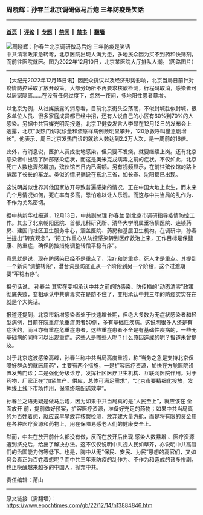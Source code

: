 ### 周晓辉：孙春兰北京调研做马后炮 三年防疫是笑话

---

#### [首页](../../../..?n13884846) &nbsp;|&nbsp; [评论](../../../../../epoch-comment?n13884846) &nbsp;|&nbsp; [专题](../../../../../epoch-special?n13884846) &nbsp;|&nbsp; [禁闻](../../../../../epoch-news?n13884846) &nbsp;|&nbsp; [禁书](../../../../../books?n13884846) &nbsp;|&nbsp; [翻墙](https://github.com/gfw-breaker/nogfw/blob/master/README.md?n13884846)


<div><img alt="周晓辉：孙春兰北京调研做马后炮 三年防疫是笑话" class="attachment-djy_600_400 size-djy_600_400 wp-post-image" src="https://i.epochtimes.com/assets/uploads/2022/12/id13882600-deecfe335d203d7b50030c920657c128-600x400.jpg"/>
<div class="caption">
 中共清零政策急转弯，北京医院出现人满为患，多地民众因为买不到药和快筛剂，而前往医院就医。图为2022年12月10日，北京某医院大厅排队人潮。（网路图片）
</div></div><hr/><div class="post_content" id="artbody" itemprop="articleBody">
 <!-- article content begin -->
 <p>
  【大纪元2022年12月15日讯】因民众抗议以及经济形势影响，北京当局日前针对疫情防控采取了放开政策。大部分场所不再要求核酸检测，行程码取消，感染者可以居家隔离……在没有任何过度下，忽然一夜间，多地阳性患者暴增。
 </p>
 <p>
  以北京为例，从社媒披露的消息看，目前北京街头空荡荡，不似封城胜似封城，很多单位人员、很多家庭成员都已经中招，还有人说自己的小区有60%到70%的人感染。另据中共官媒光明网报道，北京卫健委发言人李昂在12月12日的发布会上透露，北京“发热门诊就诊量和流感样病例数明显攀升，120急救呼叫量急剧增长”。他表示，周日北京发热门诊的就诊人数达到2.2万人次，是一周前的16倍。
 </p>
 <p>
  此外，有消息说，医护人员成批地感染，但只要不发烧，就要继续上岗。还有北京感染者中出现了肺部感染症状，而这是奥米克戎病毒之前的症状。不仅如此，北京死亡人数也骤然增加，殡仪馆五日内已满额。另有视频显示，在前往殡仪馆的路上排起了长长的车龙。类似的情况据说在东北三省，如长春、沈阳都已出现。
 </p>
 <p>
  这说明类似世界其他国家放开导致普遍感染的情况，正在中国大地上发生，而未来几个月情况如何，死亡率有多高，恐怕难以让人乐观。而这与中共当局的乱作为、不作为关系密切。
 </p>
 <p>
  据中共新华社报道，12月13日，中共副总理
  <ok href="https://www.epochtimes.com/gb/tag/%E5%AD%99%E6%98%A5%E5%85%B0.html">
   孙春兰
  </ok>
  到北京市调研指导疫情防控工作。其去了北京朝阳医院、首都儿科研究所、清华大学附属垂杨柳医院、连锁药房、建国门社区卫生服务中心，涵盖医院、药房和基层卫生机构。在调研中，孙春兰提出“转变观念”，“把工作重心从防控感染转到医疗救治上来，工作目标是保健康、防重症，确保防控措施调整转段平稳有序”。
 </p>
 <p>
  意思就是说，现在防感染已经不是重点了，治疗和防重症、死人才是重点。其提到一个新词“调整转段”，潜台词是防疫正从一个阶段到另一个阶段，这个过渡期要“平稳有序”。
 </p>
 <p>
  换句话说，
  <ok href="https://www.epochtimes.com/gb/tag/%E5%AD%99%E6%98%A5%E5%85%B0.html">
   孙春兰
  </ok>
  其实在变相承认中共之前的防感染、防传播的“动态清零”政策彻底失败，变相承认中共病毒实在是防不住了，变相承认中共三年的防疫实实在在就是个大笑话。
 </p>
 <p>
  报道还提到，北京市新增感染者处于快速增长期，但绝大多数为无症状感染者和轻型病例，目前在院重症危重症患者50例，多有基础性疾病。这说明很多人还是有症状的，而且亦有重症危重症患者，这些重症患者不全是有基础性疾病的，一些无基础病的同样可以出现重症。这些人是哪些人呢？什么原因造成的呢？报道未曾提及。
 </p>
 <p>
  对于北京这波感染高峰，孙春兰称中共当局高度重视，称“当务之急是支持北京保障好群众的就医用药”，主要有两个措施，一是扩容医疗资源，加快在方舱医院设置发热门诊；二是强化分级诊疗，发挥社区医疗卫生机构、互联网医院作用。对于药物，厂家正在“加紧生产、供应，总体可满足需求”，“北京市要精细化投放，发挥线上线下市场作用，保障终端配送效率”。
 </p>
 <p>
  孙春兰之语无疑是做马后炮，因为如果中共当局真的是“人民至上”，就应该在
  <ok href="https://www.epochtimes.com/gb/tag/%E5%85%A8%E9%9D%A2%E6%94%BE%E5%BC%80.html">
   全面放开
  </ok>
  前，提前做好预案，扩容医疗资源，准备好充足的药物；如果中共当局真的为百姓着想，就应该早早放弃核酸检测，放弃建大量方舱，而是将有限的资金用在各种医疗资源和药物上，用在保障易感老人们的健康安全上。
 </p>
 <p>
  然而，中共在放开前什么都没有做，反而在放开后出现
  <ok href="https://www.epochtimes.com/gb/tag/%E6%84%9F%E6%9F%93%E4%BA%BA%E6%95%B0%E6%9A%B4%E5%A2%9E.html">
   感染人数暴增
  </ok>
  、医疗资源遭到挤兑后，给出了解决办法。这不仅仅说明中共视人民如草芥，亦说明中共高官们的治国能力何等低下。也是，胸中从无“保民、安民、为民”思想的高官们，又如何会真正为百姓着想呢？而中共三年来防疫的乱作为、不作为和造成的诸多惨剧，也正唤醒越来越多的中国人，抛弃中共。
 </p>
 <p>
  责任编辑：莆山
 </p>
 <!-- article content end -->
 <div id="below_article_ad">
 </div>
</div>


---

原文链接（需翻墙）：https://www.epochtimes.com/gb/22/12/14/n13884846.htm